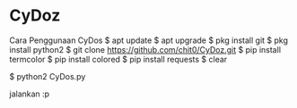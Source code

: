 # CyDoz
Cara Penggunaan CyDos
$ apt update 
$ apt upgrade
$ pkg install git 
$ pkg install python2 
$ git clone https://github.com/chit0/CyDoz.git
$ pip install termcolor 
$ pip install colored 
$ pip install requests 
$ clear

$ python2 CyDos.py

jalankan :p
